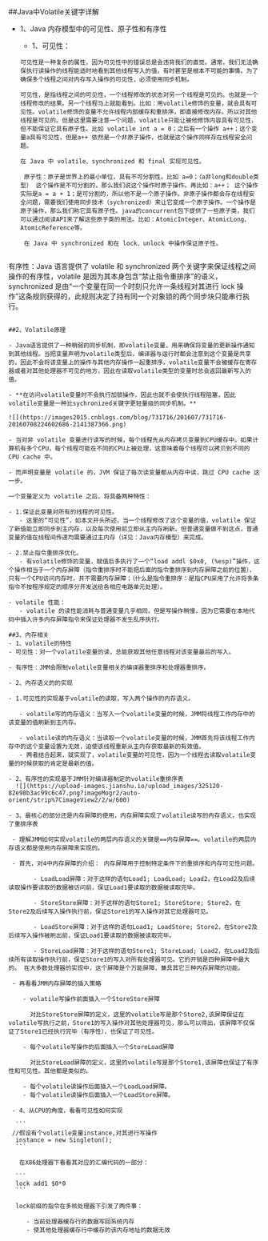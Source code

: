 ##Java中Volatile关键字详解

- 1、Java 内存模型中的可见性、原子性和有序性

   - 1、可见性：

   ```
   可见性是一种复杂的属性，因为可见性中的错误总是会违背我们的直觉。通常，我们无法确保执行读操作的线程能适时地看到其他线程写入的值，有时甚至是根本不可能的事情。为了确保多个线程之间对内存写入操作的可见性，必须使用同步机制。
     
   可见性，是指线程之间的可见性，一个线程修改的状态对另一个线程是可见的。也就是一个线程修改的结果。另一个线程马上就能看到。比如：用volatile修饰的变量，就会具有可见性。volatile修饰的变量不允许线程内部缓存和重排序，即直接修改内存。所以对其他线程是可见的。但是这里需要注意一个问题，volatile只能让被他修饰内容具有可见性，但不能保证它具有原子性。比如 volatile int a = 0；之后有一个操作 a++；这个变量a具有可见性，但是a++ 依然是一个非原子操作，也就是这个操作同样存在线程安全问题。
     
   在 Java 中 volatile、synchronized 和 final 实现可见性。
   ```
   
   ```
    原子性：原子是世界上的最小单位，具有不可分割性。比如 a=0；（a非long和double类型） 这个操作是不可分割的，那么我们说这个操作时原子操作。再比如：a++； 这个操作实际是a = a + 1；是可分割的，所以他不是一个原子操作。非原子操作都会存在线程安全问题，需要我们使用同步技术（sychronized）来让它变成一个原子操作。一个操作是原子操作，那么我们称它具有原子性。java的concurrent包下提供了一些原子类，我们可以通过阅读API来了解这些原子类的用法。比如：AtomicInteger、AtomicLong、AtomicReference等。
    
    在 Java 中 synchronized 和在 lock、unlock 中操作保证原子性。
   ```
   
   ```
有序性：Java 语言提供了 volatile 和 synchronized 两个关键字来保证线程之间操作的有序性，volatile 是因为其本身包含“禁止指令重排序”的语义，synchronized 是由“一个变量在同一个时刻只允许一条线程对其进行 lock 操作”这条规则获得的，此规则决定了持有同一个对象锁的两个同步块只能串行执行。
   ```

##2、Volatile原理  

- Java语言提供了一种稍弱的同步机制，即volatile变量，用来确保将变量的更新操作通知到其他线程。当把变量声明为volatile类型后，编译器与运行时都会注意到这个变量是共享的，因此不会将该变量上的操作与其他内存操作一起重排序。volatile变量不会被缓存在寄存器或者对其他处理器不可见的地方，因此在读取volatile类型的变量时总会返回最新写入的值。

- **在访问volatile变量时不会执行加锁操作，因此也就不会使执行线程阻塞，因此volatile变量是一种比sychronized关键字更轻量级的同步机制。**

 ![](https://images2015.cnblogs.com/blog/731716/201607/731716-20160708224602686-2141387366.png)
 
- 当对非 volatile 变量进行读写的时候，每个线程先从内存拷贝变量到CPU缓存中。如果计算机有多个CPU，每个线程可能在不同的CPU上被处理，这意味着每个线程可以拷贝到不同的 CPU cache 中。

- 而声明变量是 volatile 的，JVM 保证了每次读变量都从内存中读，跳过 CPU cache 这一步。
 
  一个变量定义为 volatile 之后，将具备两种特性：
 
   - 1.保证此变量对所有的线程的可见性。
      - 这里的“可见性”，如本文开头所述，当一个线程修改了这个变量的值，volatile 保证了新值能立即同步到主内存，以及每次使用前立即从主内存刷新。但普通变量做不到这点，普通变量的值在线程间传递均需要通过主内存（详见：Java内存模型）来完成。

   - 2.禁止指令重排序优化。
      - 有volatile修饰的变量，赋值后多执行了一个“load addl $0x0, (%esp)”操作，这个操作相当于一个内存屏障（指令重排序时不能把后面的指令重排序到内存屏障之前的位置），只有一个CPU访问内存时，并不需要内存屏障；（什么是指令重排序：是指CPU采用了允许将多条指令不按程序规定的顺序分开发送给各相应电路单元处理）。

   - volatile 性能：
      - volatile 的读性能消耗与普通变量几乎相同，但是写操作稍慢，因为它需要在本地代码中插入许多内存屏障指令来保证处理器不发生乱序执行。
 
##3、内存相关
- 1、volatile的特性
  - 可见性：对一个volatile变量的读，总能获取其他任意线程对该变量最后的写入。
  
  - 有序性：JMM会限制volatile变量相关的编译器重排序和处理器重排序。

- 2、内存语义的的实现
  
  - 1.可见性的实现基于volatile的读取，写入两个操作的内存语义。
  
      - volatile写的内存语义：当写入一个volatile变量的时候，JMM将线程工作内存中的该变量的值刷新到主内存。
      
      - volatile读的内存语义：当读取一个volatile变量的时候，JMM首先将该线程工作内存中的这个变量设置为无效，迫使该线程重新从主内存获取最新的有效值。
      - 两者结合起来，就实现了，volatile变量的可见性，因为一个线程去读取volatile变量的时候获取的肯定是最新的值。

  - 2、有序性的实现基于JMM针对编译器制定的volatile重排序表
     ![](https://upload-images.jianshu.io/upload_images/325120-82e98b3ac99c6c47.png?imageMogr2/auto-orient/strip%7CimageView2/2/w/600)

  - 3、最核心的部分还是内存屏障的使用，内存屏障实现了volatile读写的内存语义，也实现了重排序表

    - 理解JMM如何实现volatile的两层内存语义的关键是==内存屏障==。volatile的两层内存语义都是使用内存屏障来实现的。
     
    - 首先，对4中内存屏障的介绍： 内存屏障用于控制特定条件下的重排序和内存可见性问题。

          - LoadLoad屏障：对于这样的语句Load1; LoadLoad; Load2，在Load2及后续读取操作要读取的数据被访问前，保证Load1要读取的数据被读取完毕。
        
          - StoreStore屏障：对于这样的语句Store1; StoreStore; Store2，在Store2及后续写入操作执行前，保证Store1的写入操作对其它处理器可见。
        
          - LoadStore屏障：对于这样的语句Load1; LoadStore; Store2，在Store2及后续写入操作被刷出前，保证Load1要读取的数据被读取完毕。
        
          - StoreLoad屏障：对于这样的语句Store1; StoreLoad; Load2，在Load2及后续所有读取操作执行前，保证Store1的写入对所有处理器可见。它的开销是四种屏障中最大的。 在大多数处理器的实现中，这个屏障是个万能屏障，兼具其它三种内存屏障的功能。

    - 再看看JMM内存屏障的插入策略
     
       - volatile写操作前面插入一个StoreStore屏障

         对比StoreStore屏障的定义，这里的volatile写是那个Store2,该屏障保证在volatile写执行之前，Store1的写入操作对其他处理器可见，那么可以得出，该屏障不仅保证了Store1已经执行完毕（有序性），也保证了可见性。
     
       - 每个volatile写操作的后面插入一个StoreLoad屏障

         对比StoreLoad屏障的定义，这里的volatile写是那个Store1,该屏障也保证了有序性和可见性。其他都是类似的。
         
       - 每个volatile读操作后面插入一个LoadLoad屏障。
       - 每个volatile读操作后面插入一个LoadStore屏障。

    - 4、从CPU的角度，看看可见性如何实现 

     ```
    //假设有个volatile变量instance,对其进行写操作
     instance = new Singleton();
     ```

      在X86处理器下看看其对应的汇编代码的一部分：
   
     ```
     lock add1 $0*0
     ```
     
     lock前缀的指令在多核处理器下引发了两件事：
     
        - 当前处理器缓存行的数据写回系统内存
        - 使其他处理器缓存行中缓存的该内存地址的数据无效
    

